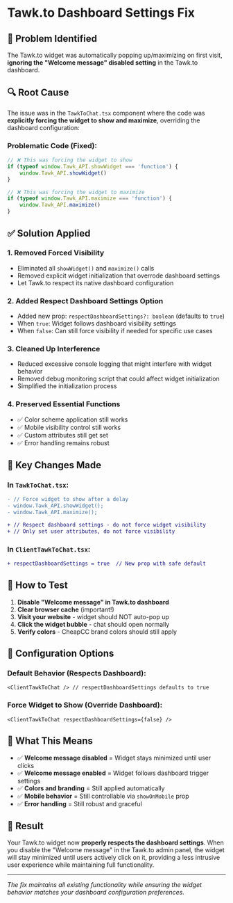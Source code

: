 # Tawk.to Dashboard Settings Fix

## 🐛 Problem Identified

The Tawk.to widget was automatically popping up/maximizing on first visit, **ignoring the "Welcome message" disabled setting** in the Tawk.to dashboard.

## 🔍 Root Cause

The issue was in the `TawkToChat.tsx` component where the code was **explicitly forcing the widget to show and maximize**, overriding the dashboard configuration:

### Problematic Code (Fixed):

```javascript
// ❌ This was forcing the widget to show
if (typeof window.Tawk_API.showWidget === 'function') {
	window.Tawk_API.showWidget()
}

// ❌ This was forcing the widget to maximize
if (typeof window.Tawk_API.maximize === 'function') {
	window.Tawk_API.maximize()
}
```

## ✅ Solution Applied

### 1. **Removed Forced Visibility**

- Eliminated all `showWidget()` and `maximize()` calls
- Removed explicit widget initialization that overrode dashboard settings
- Let Tawk.to respect its native dashboard configuration

### 2. **Added Respect Dashboard Settings Option**

- Added new prop: `respectDashboardSettings?: boolean` (defaults to `true`)
- When `true`: Widget follows dashboard visibility settings
- When `false`: Can still force visibility if needed for specific use cases

### 3. **Cleaned Up Interference**

- Reduced excessive console logging that might interfere with widget behavior
- Removed debug monitoring script that could affect widget initialization
- Simplified the initialization process

### 4. **Preserved Essential Functions**

- ✅ Color scheme application still works
- ✅ Mobile visibility control still works
- ✅ Custom attributes still get set
- ✅ Error handling remains robust

## 🎯 Key Changes Made

### In `TawkToChat.tsx`:

```diff
- // Force widget to show after a delay
- window.Tawk_API.showWidget();
- window.Tawk_API.maximize();

+ // Respect dashboard settings - do not force widget visibility
+ // Only set user attributes, do not force visibility
```

### In `ClientTawkToChat.tsx`:

```diff
+ respectDashboardSettings = true  // New prop with safe default
```

## 🧪 How to Test

1. **Disable "Welcome message" in Tawk.to dashboard**
2. **Clear browser cache** (important!)
3. **Visit your website** - widget should NOT auto-pop up
4. **Click the widget bubble** - chat should open normally
5. **Verify colors** - CheapCC brand colors should still apply

## 🔧 Configuration Options

### Default Behavior (Respects Dashboard):

```tsx
<ClientTawkToChat /> // respectDashboardSettings defaults to true
```

### Force Widget to Show (Override Dashboard):

```tsx
<ClientTawkToChat respectDashboardSettings={false} />
```

## 📝 What This Means

- ✅ **Welcome message disabled** = Widget stays minimized until user clicks
- ✅ **Welcome message enabled** = Widget follows dashboard trigger settings
- ✅ **Colors and branding** = Still applied automatically
- ✅ **Mobile behavior** = Still controllable via `showOnMobile` prop
- ✅ **Error handling** = Still robust and graceful

## 🚀 Result

Your Tawk.to widget now **properly respects the dashboard settings**. When you disable the "Welcome message" in the Tawk.to admin panel, the widget will stay minimized until users actively click on it, providing a less intrusive user experience while maintaining full functionality.

---

_The fix maintains all existing functionality while ensuring the widget behavior matches your dashboard configuration preferences._

